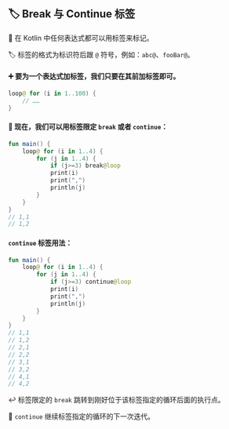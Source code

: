 ## 🏷️ Break 与 Continue 标签

🔖 在 Kotlin 中任何表达式都可以用标签来标记。

🏷️ 标签的格式为标识符后跟 `@` 符号，例如：`abc@`、`fooBar@`。

#### ➕ 要为一个表达式加标签，我们只要在其前加标签即可。

```kotlin
loop@ for (i in 1..100) {
    // ……
}
```

#### 🔀 现在，我们可以用标签限定 `break` 或者 `continue`：

```kotlin
fun main() {
    loop@ for (i in 1..4) {
        for (j in 1..4) {
            if (j>=3) break@loop
        	print(i)
        	print(",")
        	println(j)
        }
    }
}
// 1,1
// 1,2
```

#### `continue` 标签用法：

```kotlin
fun main() {
    loop@ for (i in 1..4) {
        for (j in 1..4) {
            if (j>=3) continue@loop
        	print(i)
        	print(",")
        	println(j)
        }
    }
}
// 1,1
// 1,2
// 2,1
// 2,2
// 3,1
// 3,2
// 4,1
// 4,2
```

↩️ 标签限定的 `break` 跳转到刚好位于该标签指定的循环后面的执行点。

🔄 `continue` 继续标签指定的循环的下一次迭代。